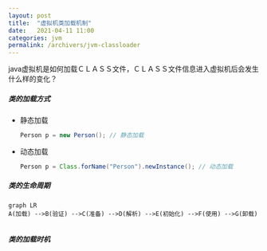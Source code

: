 ```yaml
---
layout: post
title:  "虚拟机类加载机制"
date:   2021-04-11 11:00
categories: jvm
permalink: /archivers/jvm-classloader
---
```


java虚拟机是如何加载ＣＬＡＳＳ文件，ＣＬＡＳＳ文件信息进入虚拟机后会发生什么样的变化？



##### 类的加载方式

* 静态加载

  ```java
  Person p = new Person(); // 静态加载
  ```

* 动态加载

  ```java
  Person p = Class.forName("Person").newInstance(); // 动态加载
  ```

##### 类的生命周期

```mermaid
graph LR
A(加载) -->B(验证) -->C(准备) -->D(解析) -->E(初始化) -->F(使用) -->G(卸载)
   
```


##### 类的加载时机
